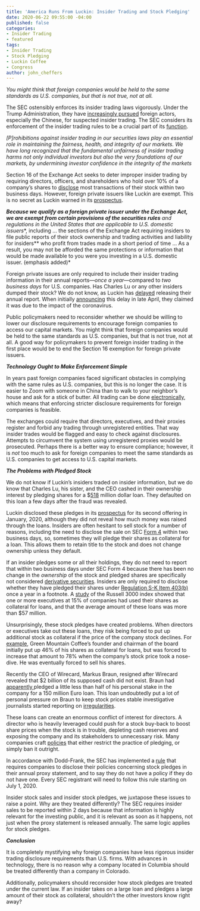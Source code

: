 ```yaml
---
title: 'America Runs From Luckin: Insider Trading and Stock Pledging'
date: 2020-06-22 09:55:00 -04:00
published: false
categories:
- Insider Trading
- featured
tags:
- Insider Trading
- Stock Pledging
- Luckin Coffee
- Congress
author: john_cheffers
---
```


*You might think that foreign companies would be held to the same standards as U.S. companies, but that is not true, not at all.*

The SEC ostensibly enforces its insider trading laws vigorously. Under the Trump Administration, they have [increasingly pursued](https://www.perkinscoie.com/en/news-insights/u-s-agencies-step-up-insider-trading-enforcement-against-foreign.html) foreign actors, especially the Chinese, for suspected insider trading. The SEC considers its enforcement of the insider trading rules to be a crucial part of its [function](https://www.sec.gov/rules/final/33-7881.htm#P225_88637).

*\[P\]rohibitions against insider trading in our securities laws play an essential role in maintaining the fairness, health, and integrity of our markets. We have long recognized that the fundamental unfairness of insider trading harms not only individual investors but also the very foundations of our markets, by undermining investor confidence in the integrity of the markets*

Section 16 of the Exchange Act seeks to deter improper insider trading by requiring directors, officers, and shareholders who hold over 10% of a company’s shares to [disclose](https://www.sec.gov/smallbusiness/goingpublic/officersanddirectors) most transactions of their stock within two business days. However, foreign private issuers like Luckin are exempt. This is no secret as Luckin warned in its [prospectus](https://www.sec.gov/Archives/edgar/data/1767582/000104746919003174/a2238747z424b4.htm).

***Because we qualify as a foreign private issuer under the Exchange Act, we are exempt from certain provisions of the securities rules** and regulations in the United States that are applicable to U.S. domestic issuers**, including … the sections of the Exchange Act requiring insiders to file public reports of their stock ownership and trading activities and liability for insiders** who profit from trades made in a short period of time … As a result, you may not be afforded the same protections or information that would be made available to you were you investing in a U.S. domestic issuer. (emphasis added)*

Foreign private issues are only required to include their insider trading information in their annual reports—*once a year*—compared to *two business days* for U.S. companies. Has Charles Lu or any other insiders dumped their stock? We do not know, as Luckin has [delayed](https://www.sec.gov/Archives/edgar/data/1767582/000110465920073381/a20-12062_3nt20f.htm) releasing their annual report. When initially [announcing](https://www.sec.gov/Archives/edgar/data/1767582/000110465920052907/a20-18059_16k.htm) this delay in late April, they claimed it was due to the impact of the coronavirus.

Public policymakers need to reconsider whether we should be willing to lower our disclosure requirements to encourage foreign companies to access our capital markets. You might think that foreign companies would be held to the same standards as U.S. companies, but that is not true, not at all. A good way for policymakers to prevent foreign insider trading in the first place would be to end the Section 16 exemption for foreign private issuers.

***Technology Ought to Make Enforcement Simple***

In years past foreign companies faced significant obstacles in complying with the same rules as U.S. companies, but this is no longer the case. It is easier to Zoom with someone in China than to walk to your neighbor’s house and ask for a stick of butter. All trading can be done [electronically](https://www.marketplace.org/2020/03/23/nyse-stocks-trading-floor-closed-electronic/), which means that enforcing stricter disclosure requirements for foreign companies is feasible.

The exchanges could require that directors, executives, and their proxies register and forbid any trading through unregistered entities. That way insider trades would be flagged and easy to check against disclosures. Attempts to circumvent the system using unregistered proxies would be prosecuted. Perhaps there is a better way to ensure compliance; however, it is *not* too much to ask for foreign companies to meet the same standards as U.S. companies to get access to U.S. capital markets.

***The Problems with Pledged Stock***

We do not know if Luckin’s insiders traded on insider information, but we do know that Charles Lu, his sister, and the CEO cashed in their ownership interest by pledging shares for a $[518](https://money.usnews.com/investing/news/articles/2020-05-22/banks-pursue-luckin-coffee-chairmans-assets-after-loan-default) million dollar loan. They defaulted on this loan a few days after the fraud was revealed.

Luckin disclosed these pledges in its [prospectus](https://www.sec.gov/Archives/edgar/data/1767582/000104746920000183/a2240425z424b4.htm) for its second offering in January, 2020, although they did not reveal how much money was raised through the loans. Insiders are often hesitant to sell stock for a number of reasons, including the need to disclose the sale on SEC [Form 4](https://www.sec.gov/about/forms/form4.pdf) within two business days, so, sometimes they will pledge their shares as collateral for a loan. This allows them to retain title to the stock and does not change ownership unless they default.

If an insider pledges some or all their holdings, they do not need to report that within two business days under SEC Form 4 because there has been no change in the *ownership* of the stock and pledged shares are specifically not considered [derivative securities](https://www.law.cornell.edu/cfr/text/17/240.16a-1). Insiders are only required to disclose whether they have pledged their shares under [Regulation S-K Item 403(b)](https://www.law.cornell.edu/cfr/text/17/229.403) once a year in a footnote. A [study](https://www.cfo.com/compensation/2012/11/iss-targets-hedging-pledging-of-company-stock/) of the Russell 3000 index showed that one or more executives at 15% of companies had used their shares as collateral for loans, and that the average amount of these loans was more than $57 million.

Unsurprisingly, these stock pledges have created problems. When directors or executives take out these loans, they risk being forced to put up additional stock as collateral if the price of the company stock declines. For [example](https://www.wsj.com/articles/SB10001424052702304070304577394040890661820), Green Mountain Coffee’s founder and chairman of the board initially put up 46% of his shares as collateral for loans, but was forced to increase that amount to 78% when the company’s stock price took a nose-dive. He was eventually forced to sell his shares.

Recently the CEO of Wirecard, Markus Braun, resigned after Wirecard revealed that $2 billion of its supposed cash did not exist.   Braun had [apparently ](https://world-news-monitor.com/money/finance/2020/06/21/wirecard-ceo-in-a-world-of-pain-as-banks-force-margin-call-on-e150mm-stock-pledged-loan/)pledged a little less than half of his personal stake in the company for a 150 million Euro loan.  This loan undoubtedly put a lot of personal pressure on Braun to  keep stock prices stable investigative journalists  started reporting on [irregularities](https://www.ft.com/content/19c6be2a-ee67-11e9-bfa4-b25f11f42901). 

These loans can create an enormous conflict of interest for directors. A director who is heavily leveraged could push for a stock buy-back to boost share prices when the stock is in trouble, depleting cash reserves and exposing the company and its stakeholders to unnecessary risk. Many companies craft [policies](https://blogs.wsj.com/cfo/2013/05/20/executive-use-of-company-stock-as-loan-collateral-scrutinized/) that either restrict the practice of pledging, or simply ban it outright.

In accordance with Dodd-Frank, the SEC has implemented a [rule](https://www.sec.gov/rules/final/2018/33-10593.pdf) that requires companies to disclose their policies concerning stock pledges in their annual proxy statement, and to say they do not have a policy if they do not have one. Every SEC registrant will need to follow this rule starting on July 1, 2020.

Insider stock sales and insider stock pledges, we juxtapose these issues to raise a point. Why are they treated differently? The SEC requires insider sales to be reported within 2 days because that information is highly relevant for the investing public, and it is relevant as soon as it happens, not just when the proxy statement is released annually. The same logic applies for stock pledges.

***Conclusion***

It is completely mystifying why foreign companies have less rigorous insider trading disclosure requirements than U.S. firms. With advances in technology, there is no reason why a company located in Columbia should be treated differently than a company in Colorado.

Additionally, policymakers should reconsider how stock pledges are treated under the current law. If an insider takes on a large loan and pledges a large amount of their stock as collateral, shouldn’t the other investors know right away?